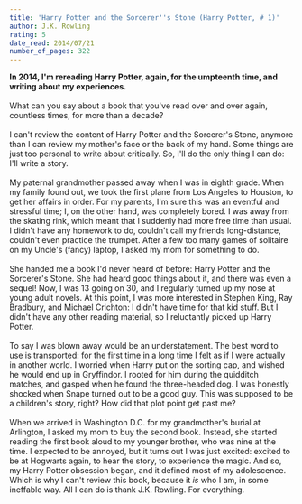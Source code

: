 ```yaml
---
title: 'Harry Potter and the Sorcerer''s Stone (Harry Potter, # 1)'
author: J.K. Rowling
rating: 5
date_read: 2014/07/21
number_of_pages: 322
---
```


<b>In 2014, I'm rereading Harry Potter, again, for the umpteenth time, and writing about my experiences.</b><br/><br/>What can you say about a book that you've read over and over again, countless times, for more than a decade?<br/><br/>I can't review the content of Harry Potter and the Sorcerer's Stone, anymore than I can review my mother's face or the back of my hand. Some things are just too personal to write about critically. So, I'll do the only thing I can do: I'll write a story.<br/><br/>My paternal grandmother passed away when I was in eighth grade. When my family found out, we took the first plane from Los Angeles to Houston, to get her affairs in order. For my parents, I'm sure this was an eventful and stressful time; I, on the other hand, was completely bored. I was away from the skating rink, which meant that I suddenly had more free time than usual. I didn't have any homework to do, couldn't call my friends long-distance, couldn't even practice the trumpet. After a few too many games of solitaire on my Uncle's (fancy) laptop, I asked my mom for something to do.<br/><br/>She handed me a book I'd never heard of before: Harry Potter and the Sorcerer's Stone. She had heard good things about it, and there was even a sequel! Now, I was 13 going on 30, and I regularly turned up my nose at young adult novels. At this point, I was more interested in Stephen King, Ray Bradbury, and Michael Crichton: I didn't have time for that kid stuff. But I didn't have any other reading material, so I reluctantly picked up Harry Potter.<br/><br/>To say I was blown away would be an understatement. The best word to use is transported: for the first time in a long time I felt as if I were actually in another world. I worried when Harry put on the sorting cap, and wished he would end up in Gryffindor. I rooted for him during the quidditch matches, and gasped when he found the three-headed dog. I was honestly shocked when <spoiler>Snape turned out to be a good guy. This was supposed to be a children's story, right? How did that plot point get past me?</spoiler><br/><br/>When we arrived in Washington D.C. for my grandmother's burial at Arlington, I asked my mom to buy the second book. Instead, she started reading the first book aloud to my younger brother, who was nine at the time. I expected to be annoyed, but it turns out I was just excited: excited to be at Hogwarts again, to hear the story, to experience the magic. And so, my Harry Potter obsession began, and it defined most of my adolescence. Which is why I can't review this book, because it <i>is</i> who I am, in some ineffable way. All I can do is thank J.K. Rowling. For everything.